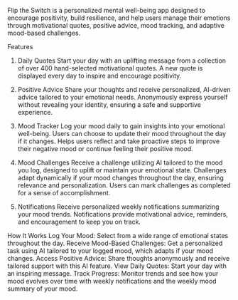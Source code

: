 Flip the Switch is a personalized mental well-being app designed to encourage positivity, build resilience, and help users manage their emotions through motivational quotes, positive advice, mood tracking, and adaptive mood-based challenges.

Features
1. Daily Quotes
Start your day with an uplifting message from a collection of over 400 hand-selected motivational quotes.
A new quote is displayed every day to inspire and encourage positivity.

2. Positive Advice
Share your thoughts and receive personalized, AI-driven advice tailored to your emotional needs.
Anonymously express yourself without revealing your identity, ensuring a safe and supportive experience.

3. Mood Tracker
Log your mood daily to gain insights into your emotional well-being.
Users can choose to update their mood throughout the day if it changes.
Helps users reflect and take proactive steps to improve their negative mood or continue feeling their positive mood.

4. Mood Challenges
Receive a challenge utilizing AI tailored to the mood you log, designed to uplift or maintain your emotional state.
Challenges adapt dynamically if your mood changes throughout the day, ensuring relevance and personalization.
Users can mark challenges as completed for a sense of accomplishment.

5. Notifications
Receive personalized weekly notifications summarizing your mood trends.
Notifications provide motivational advice, reminders, and encouragement to keep you on track.

How It Works
Log Your Mood: Select from a wide range of emotional states throughout the day.
Receive Mood-Based Challenges: Get a personalized task using AI tailored to your logged mood, which adapts if your mood changes.
Access Positive Advice: Share thoughts anonymously and receive tailored support with this AI feature.
View Daily Quotes: Start your day with an inspiring message.
Track Progress: Monitor trends and see how your mood evolves over time with weekly notifications and the weekly mood summary of your mood.
